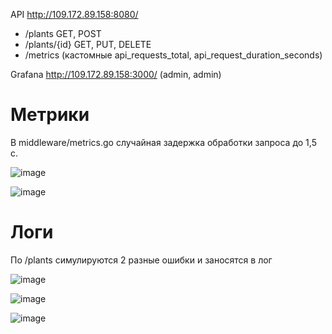API http://109.172.89.158:8080/  
  - /plants GET, POST  
  - /plants/{id} GET, PUT, DELETE
  - /metrics (кастомные api_requests_total, api_request_duration_seconds)

Grafana http://109.172.89.158:3000/ (admin, admin)  

# Метрики  
В middleware/metrics.go случайная задержка обработки запроса до 1,5 с.  

![image](https://github.com/user-attachments/assets/3f1ebdbd-1c0f-40db-bab7-93e975059c9b)  

![image](https://github.com/user-attachments/assets/5b30e967-5798-4aa9-9bf9-b8fecb2c4437)  

# Логи  
По /plants симулируются 2 разные ошибки и заносятся в лог  

![image](https://github.com/user-attachments/assets/e8fda427-ead5-4379-8ebe-55d03776b014)  

![image](https://github.com/user-attachments/assets/93dd73eb-3e32-47d0-aa69-6c1c1093ee49)  

![image](https://github.com/user-attachments/assets/676da56c-59a1-47ea-a8c7-71c623ebca2c)  
